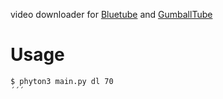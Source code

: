 video downloader for [Bluetube](https://newbluetube.yooco.org/) and [GumballTube](https://gumballtube.yooco.org)
# Usage
```sh
$ phyton3 main.py dl 70
´´´
